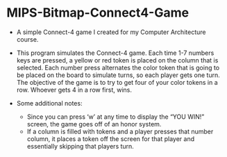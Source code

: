 # MIPS-Bitmap-Connect4-Game
- A simple Connect-4 game I created for my Computer Architecture course.

-	This program simulates the Connect-4 game. Each time 1-7 numbers keys are pressed, 
  a yellow or red token is placed on the column that is selected. Each number press 
  alternates the color token that is going to be placed on the board to simulate turns, 
  so each player gets one turn. The objective of the game is to try to get four of your 
  color tokens in a row. Whoever gets 4 in a row first, wins.
  
 - Some additional notes:
    -	Since you can press ‘w’ at any time to display the “YOU WIN!” screen, the game goes 
      off of an honor system.
    -	If a column is filled with tokens and a player presses that number column, it places 
      a token off the screen for that player and essentially skipping that players turn.
